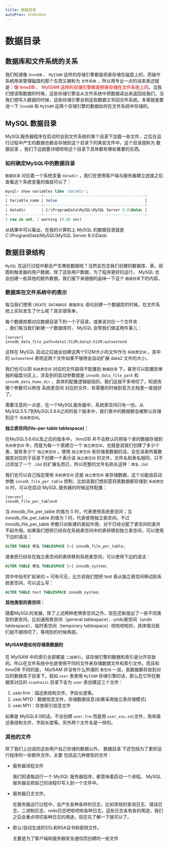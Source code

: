 ```yaml
---
title: 数据目录
autoPrev: IndexUse
---
```


# 数据目录

## 数据库和文件系统的关系

我们知道像 `InnoDB` 、 `MyISAM` 这样的存储引擎都是把表存储在磁盘上的，而操作系统用来管理磁盘的那个东西又被称为 `文件系统` ，所以用专业一点的话来表述就是：<font color="red">像 InnoDB 、 MyISAM 这样的存储引擎都是把表存储在文件系统上的</font>。当我们想读取数据的时候，这些存储引擎会从文件系统中把数据读出来返回给我们，当我们想写入数据的时候，这些存储引擎会把这些数据又写回文件系统。本章就是要说一下 `InnoDB` 和 `MyISAM` 这两个存储引擎的数据如何在文件系统中存储的。

## MySQL 数据目录

MySQL服务器程序在启动时会到文件系统的某个目录下加载一些文件，之后在运行过程中产生的数据也都会存储到这个目录下的某些文件中，这个目录就称为 数据目录 ，我们下边就要详细唠唠这个目录下具体都有哪些重要的东西。

### 如何确定MySQL中的数据目录

`数据目录` 对应着一个系统变量 `datadir` ，我们在使用客户端与服务器建立连接之后查看这个系统变量的值就可以了：

```sql
mysql> show variables like 'datadir';
+---------------+---------------------------------------------+
| Variable_name | Value                                       |
+---------------+---------------------------------------------+
| datadir       | C:\ProgramData\MySQL\MySQL Server 8.0\Data\ |
+---------------+---------------------------------------------+
1 row in set, 1 warning (0.00 sec)
```

从结果中可以看出，在我的计算机上 MySQL 的数据目录就是 C:\ProgramData\MySQL\MySQL Server 8.0\Data\

## 数据目录结构

`MySQL` 在运行过程中都会产生哪些数据呢？当然会包含我们创建的数据库、表、视图和触发器的用户数据，除了这些用户数据，为了程序更好的运行， MySQL 也会创建一些其他的额外数据，我们接下来细细的品味一下这个 `数据目录`下的内容。

### 数据库在文件系统中的表示

每当我们使用 `CREATE DATABASE 数据库名` 语句创建一个数据库的时候，在文件系统上实际发生了什么呢？其实很简单，<div color="red">每个数据库都对应数据目录下的一个子目录，或者说对应一个文件夹</div>，我们每当我们新建一个数据库时， MySQL 会帮我们做这两件事儿：


```text
[server]
innodb_data_file_path=data1:512M;data2:512M:autoextend
```

这样在 MySQL 启动之后就会创建这两个512M大小的文件作为 `系统表空间` ，其中的 `autoextend` 表明这两个文件如果不够用会自动扩展 data2 文件的大小。

我们也可以把 `系统表空间` 对应的文件路径不配置到 `数据目录` 下，甚至可以配置到单独的磁盘分区上，涉及到的启动参数就是 `innodb_data_file_path` 和 `innodb_data_home_dir` ，具体的配置逻辑挺绕的，我们这就不多唠叨了，知道改哪个参数可以修改 系统表空间 对应的文件，有需要的时候到官方文档里一查就好了。

需要注意的一点是，在一个MySQL服务器中，系统表空间只有一份。从MySQL5.5.7到MySQL5.6.6之间的各个版本中，我们表中的数据都会被默认存储到这个 `系统表空间`。

**独立表空间(file-per-table tablespace)：**

在MySQL5.6.6以及之后的版本中， InnoDB 并不会默认的把各个表的数据存储到 `系统表空间` 中，而是为每一个表建立一个 `独立表空间`，也就是说我们创建了多少个表，就有多少个 `独立表空间` 。使用 `独立表空间` 来存储表数据的话，会在该表所属数据库对应的子目录下创建一个表示该 `独立表空间` 的文件，文件名和表名相同，只不过添加了一个 `.ibd` 的扩展名而已，所以完整的文件名称长这样：`表名.ibd`

我们也可以自己指定使用 `系统表空间` 还是 `独立表空间` 来存储数据，这个功能由启动参数 `innodb_file_per_table` 控制，比如说我们想刻意将表数据都存储到 `系统表空间` 时，可以在启动 MySQL 服务器的时候这样配置：

```text
[server]
innodb_file_per_table=0
```

当 innodb_file_per_table 的值为 0 时，代表使用系统表空间；当 innodb_file_per_table 的值为 1 时，代表使用独立表空间。不过 innodb_file_per_table 参数只对新建的表起作用，对于已经分配了表空间的表并不起作用。如果我们想把已经存在系统表空间中的表转移到独立表空间，可以使用下边的语法：

```sql
ALTER TABLE 表名 TABLESPACE [=] innodb_file_per_table;
```

或者把已经存在独立表空间的表转移到系统表空间，可以使用下边的语法：

```sql
ALTER TABLE 表名 TABLESPACE [=] innodb_system;
```

其中中括号扩起来的 = 可有可无，比方说我们想把 test 表从独立表空间移动到系统表空间，可以这么写：

```sql
ALTER TABLE test TABLESPACE innodb_system;
```

**其他类型的表空间：**

随着MySQL的发展，除了上述两种老牌表空间之外，现在还新提出了一些不同类型的表空间，比如通用表空间（general tablespace）、undo表空间（undo tablespace）、临时表空间（temporary tablespace）吧啦吧啦的，具体情况我们就不细唠叨了，等用到的时候再提。


#### MyISAM是如何存储表数据的

在 MyISAM 中的索引全部都是 `二级索引`，该存储引擎的数据和索引是分开存放的。所以在文件系统中也是使用不同的文件来存储数据文件和索引文件。而且和 InnoDB 不同的是， MyISAM 并没有什么所谓的 `表空间` 一说，表数据都存放到对应的数据库子目录下。假如 `user` 表使用 `MyISAM` 存储引擎的话，那么在它所在数据库对应的 `xiaohaizi` 目录下会为 `user` 表创建这三个文件：

1. user.frm：描述表结构文件，字段长度等。
2. user.MYD：数据信息文件，存储数据信息(如果采用独立表存储模式)
3. user.MYI：存放索引信息文件

如果是 MySQL8.0的话，不会创建 `user.frm` 而是用 `user_xxx.sdi`文件，用来描述表结构文件，字段长度等。另外两个文件名是一样的。

### 其他的文件

除了我们上边说的这些用户自己存储的数据以外， 数据目录 下还包括为了更好运行程序的一些额外文件，主要
包括这几种类型的文件：
* 服务器进程文件
 
   我们知道每运行一个 MySQL 服务器程序，都意味着启动一个进程。 MySQL 服务器会把自己的进程ID写入到一个文件中。
* 服务器日志文件。
 
   在服务器运行过程中，会产生各种各样的日志，比如常规的查询日志、错误日志、二进制日志、redo日志吧啦吧啦各种日志，这些日志各有各的用途，我们之后会重点唠叨各种日志的用途，现在先了解一下就可以了。
* 默认/自动生成的SSL和RSA证书和密钥文件。
 
   主要是为了客户端和服务器安全通信而创建的一些文件

